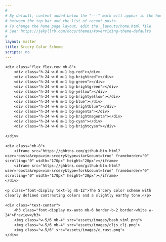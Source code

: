 ```yaml
---
#
# By default, content added below the "---" mark will appear in the home page
# between the top bar and the list of recent posts.
# To change the home page layout, edit the _layouts/home.html file.
# See: https://jekyllrb.com/docs/themes/#overriding-theme-defaults
#
layout: master
title: Srcery Color Scheme
scripts: no
---
```

<div class="flex flex-col items-center pt-16 pb-8">

	<div class="flex flex-row mb-8">
		<div class="h-24 w-6 m-1 bg-red"></div>
		<div class="h-24 w-6 m-1 bg-brightred"></div>
		<div class="h-24 w-6 m-1 bg-green"></div>
		<div class="h-24 w-6 m-1 bg-brightgreen"></div>
		<div class="h-24 w-6 m-1 bg-yellow"></div>
		<div class="h-24 w-6 m-1 bg-brightyellow"></div>
		<div class="h-24 w-6 m-1 bg-blue"></div>
		<div class="h-24 w-6 m-1 bg-brightblue"></div>
		<div class="h-24 w-6 m-1 bg-magenta"></div>
		<div class="h-24 w-6 m-1 bg-brightmagenta"></div>
		<div class="h-24 w-6 m-1 bg-cyan"></div>
		<div class="h-24 w-6 m-1 bg-brightcyan"></div>

	</div>

	<div class="mb-8">
		<iframe src="https://ghbtns.com/github-btn.html?user=roosta&repo=vim-srcery&type=star&count=true" frameborder="0" scrolling="0" width="170px" height="20px"></iframe>
		<iframe src="https://ghbtns.com/github-btn.html?user=roosta&repo=vim-srcery&type=fork&count=true" frameborder="0" scrolling="0" width="170px" height="20px"></iframe>
	</div>

	<p class="font-display text-lg mb-12">The Srcery color scheme with clearly defined contrasting colors and a slightly earthy tone.</p>

	<div class="text-center">
		<h3 class="font-display mx-auto mb-6 border-b-2 border-white w-24">Preview</h3>
		<img class="w-5/6 mb-4" src="assets/images/bash_viml.png">
		<img class="w-5/6 mb-4" src="assets/images/cljs_clj.png">
		<img class="w-5/6" src="assets/images/c_rust.png">
	</div>
</div>
